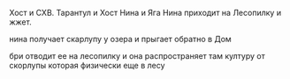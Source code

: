 Хост и СХВ.
Тарантул и Хост
Нина и Яга
Нина приходит на Лесопилку и жжет.


нина получает скарлупу у озера и прыгает обратно в Дом

бри отводит ее на лесопилку и она распространяет там културу от скорлупы которая физически еще в лесу

